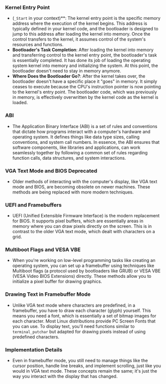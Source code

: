 ### Kernel Entry Point
- (`_Start` in your context)**: The kernel entry point is the specific memory address where the execution of the kernel begins. This address is typically defined in your kernel code, and the bootloader is designed to jump to this address after loading the kernel into memory. Once the control transfers to the kernel, it assumes control of the system's resources and functions.
- **Bootloader's Task Completion**: After loading the kernel into memory and transferring control to the kernel entry point, the bootloader's task is essentially completed. It has done its job of loading the operating system kernel into memory and initializing the system. At this point, the bootloader doesn't need to stay in memory anymore.
- **Where Does the Bootloader Go?**: After the kernel takes over, the bootloader doesn't have a specific place it "goes" in memory. It simply ceases to execute because the CPU's instruction pointer is now pointing to the kernel's entry point. The bootloader code, which was previously in memory, is effectively overwritten by the kernel code as the kernel is loaded.
### ABI
- The Application Binary Interface (ABI) is a set of rules and conventions that dictate how programs interact with a computer's hardware and operating system. It defines things like data type sizes, calling conventions, and system call numbers. In essence, the ABI ensures that software components, like libraries and applications, can work seamlessly together by following a common set of rules regarding function calls, data structures, and system interactions.
###  VGA Text Mode and BIOS Deprecated
- Older methods of interacting with the computer's display, like VGA text mode and BIOS, are becoming obsolete on newer machines. These methods are being replaced with more modern techniques.
    
### UEFI and Framebuffers
- UEFI (Unified Extensible Firmware Interface) is the modern replacement for BIOS. It supports pixel buffers, which are essentially areas in memory where you can draw pixels directly on the screen. This is in contrast to the older VGA text mode, which dealt with characters on a grid.
### Multiboot Flags and VESA VBE
- When you're working on low-level programming tasks like creating an operating system, you can set up a framebuffer using techniques like Multiboot flags (a protocol used by bootloaders like GRUB) or VESA VBE (VESA Video BIOS Extensions) directly. These methods allow you to initialize a pixel buffer for drawing graphics.
### Drawing Text in Framebuffer Mode
- Unlike VGA text mode where characters are predefined, in a framebuffer, you have to draw each character (glyph) yourself. This means you need a font, which is essentially a set of bitmap images for each character. Most Linux distributions provide PC Screen Fonts that you can use. To display text, you'll need functions similar to `terminal_putchar` but adapted for drawing pixels instead of using predefined characters.
### Implementation Details
- Even in framebuffer mode, you still need to manage things like the cursor position, handle line breaks, and implement scrolling, just like you would in VGA text mode. These concepts remain the same; it's just the way you interact with the display that has changed.